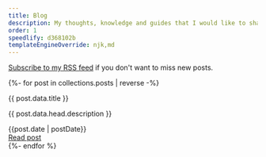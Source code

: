 ```yaml
---
title: Blog
description: My thoughts, knowledge and guides that I would like to share.
order: 1
speedlify: d368102b
templateEngineOverride: njk,md
---
```


[Subscribe to my RSS feed](/feed.xml) if you don't want to miss new posts.

<div class="blog">
  {%- for post in collections.posts | reverse -%}
    <div class="blog__post">
      <div>
        <p class="blog__title">{{ post.data.title }}</p>
        <p class="blog__description">{{ post.data.head.description }}</p>
      </div>
      <footer class="blog__footer">
        <time>{{post.date | postDate}}</time>
        <div><a href="{{post.url}}" class="blog__link">Read post</a></div>
      </footer>
    </div>
  {%- endfor %}
</div>

